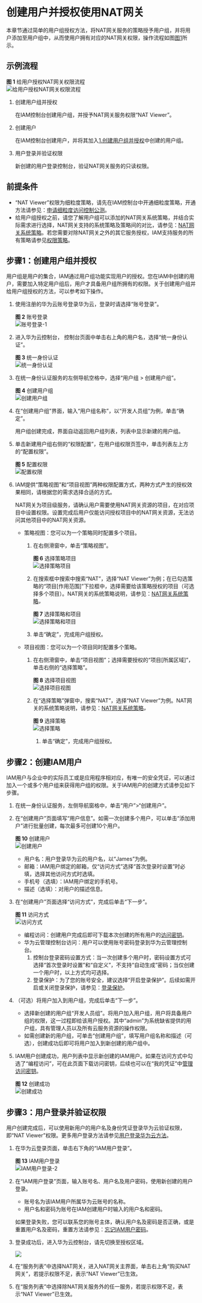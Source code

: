 # 创建用户并授权使用NAT网关<a name="zh-cn_topic_201905304"></a>

本章节通过简单的用户组授权方法，将NAT网关服务的策略授予用户组，并将用户添加至用户组中，从而使用户拥有对应的NAT网关权限，操作流程如图[图1](#zh-cn_topic_0171158980_fig111743404535)所示。

## 示例流程<a name="zh-cn_topic_0171158980_section203711514125317"></a>

**图 1**  给用户授权NAT网关权限流程<a name="zh-cn_topic_0171158980_fig111743404535"></a>  
![](figures/给用户授权NAT网关权限流程.jpg "给用户授权NAT网关权限流程")

1.  <a name="zh-cn_topic_0171158980_li527593485415"></a>创建用户组并授权

    在IAM控制台创建用户组，并授予NAT网关服务权限“NAT Viewer”。

2.  创建用户

    在IAM控制台创建用户，并将其加入[1.创建用户组并授权](#zh-cn_topic_0171158980_li527593485415)中创建的用户组。

3.  用户登录并验证权限

    新创建的用户登录控制台，验证NAT网关服务的只读权限。


## 前提条件<a name="zh-cn_topic_0171158980_section990433335716"></a>

-   “NAT Viewer”权限为细粒度策略，请先在IAM控制台中开通细粒度策略，开通方法请参见：[申请细粒度访问控制公测](https://support.huaweicloud.com/usermanual-iam/iam_01_019.html)。
-   给用户组授权之前，请您了解用户组可以添加的NAT网关系统策略，并结合实际需求进行选择，NAT网关支持的系统策略及策略间的对比，请参见：[NAT网关系统策略](https://support.huaweicloud.com/productdesc-natgateway/nat_permission_0000.html)。若您需要对除NAT网关之外的其它服务授权，IAM支持服务的所有策略请参见[权限策略](https://support.huaweicloud.com/usermanual-permissions/zh-cn_topic_0063498930.html)。

## 步骤1：创建用户组并授权<a name="zh-cn_topic_0171158980_section1992585685711"></a>

用户组是用户的集合，IAM通过用户组功能实现用户的授权。您在IAM中创建的用户，需要加入特定用户组后，用户才具备用户组所拥有的权限。关于创建用户组并给用户组授权的方法，可以参考如下操作。

1.  使用注册的华为云账号登录华为云，登录时请选择“账号登录”。

    **图 2**  账号登录<a name="zh-cn_topic_0171307068_fig2620578195"></a>  
    ![](figures/账号登录-1.png "账号登录-1")

2.  进入华为云控制台， 控制台页面中单击右上角的用户名，选择“统一身份认证”。

    **图 3**  统一身份认证<a name="zh-cn_topic_0171307068_fig19824153152013"></a>  
    ![](figures/统一身份认证.png "统一身份认证")

3.  在统一身份认证服务的左侧导航空格中，选择“用户组 \> 创建用户组”。

    **图 4**  创建用户组<a name="zh-cn_topic_0171307068_fig46853437205"></a>  
    ![](figures/创建用户组.gif "创建用户组")

4.  在“创建用户组”界面，输入“用户组名称”，以“开发人员组”为例，单击“确定”。

    用户组创建完成，界面自动返回用户组列表，列表中显示新建的用户组。

5.  单击新建用户组右侧的“权限配置”，在用户组权限页签中，单击列表左上方的“配置权限”。

    **图 5**  配置权限<a name="zh-cn_topic_0171307068_fig238934135210"></a>  
    ![](figures/配置权限.png "配置权限")

6.  IAM提供“策略视图”和“项目视图”两种权限配置方式，两种方式产生的授权效果相同，请根据您的需求选择合适的方式。

    NAT网关为项目级服务，请确认用户需要使用NAT网关资源的项目，在对应项目中设置权限。设置完成后用户仅能访问授权项目中的NAT网关资源，无法访问其他项目中的NAT网关资源。

    -   策略视图：您可以为一个策略同时配置多个项目。
        1.  在右侧滑窗中，单击“策略视图”。

            **图 6**  选择策略项目<a name="zh-cn_topic_0171307068_fig20945162514209"></a>  
            ![](figures/选择策略项目.png "选择策略项目")

        2.  在搜索框中搜索中搜索“NAT”，选择“NAT Viewer”为例；在已勾选策略的“项目\[作用范围\]”下拉框中，选择需要给该策略授权的项目（可选择多个项目）。NAT网关的系统策略说明，请参见：[NAT网关系统策略](https://support.huaweicloud.com/productdesc-natgateway/nat_permission_0000.html)_。_

            **图 7**  选择策略和项目<a name="fig193001746143415"></a>  
            ![](figures/选择策略和项目.png "选择策略和项目")

        3.  单击“确定”，完成用户组授权。

    -   项目视图：您可以为一个项目同时配置多个策略。
        1.  在右侧滑窗中，单击“项目视图”；选择需要授权的“项目\[所属区域\]”，单击右侧的“选择策略”。

            **图 8**  选择项目视图<a name="zh-cn_topic_0171307068_fig8279141613615"></a>  
            ![](figures/选择项目视图.png "选择项目视图")

        2.  在“选择策略”弹窗中，搜索“NAT”，选择“NAT Viewer”为例。NAT网关的系统策略说明，请参见：[NAT网关系统策略](https://support.huaweicloud.com/productdesc-natgateway/nat_permission_0000.html)_。_

            **图 9**  选择策略<a name="fig103725109385"></a>  
            ![](figures/选择策略.png "选择策略")

            1.  单击“确定”，完成用户组授权。




## 步骤2：创建IAM用户<a name="zh-cn_topic_0171158980_section2096125645710"></a>

IAM用户与企业中的实际员工或是应用程序相对应，有唯一的安全凭证，可以通过加入一个或多个用户组来获得用户组的权限。关于IAM用户的创建方式请参见如下步骤。

1.  在统一身份认证服务，左侧导航窗格中，单击“用户”\>“创建用户”。
2.  在“创建用户”页面填写“用户信息”。如需一次创建多个用户，可以单击“添加用户”进行批量创建，每次最多可创建10个用户。

    **图 10**  创建用户<a name="zh-cn_topic_0171307068_fig1575114715169"></a>  
    ![](figures/创建用户.png "创建用户")

    -   用户名：用户登录华为云的用户名，以“James”为例。
    -   邮箱：IAM用户绑定的邮箱，仅“访问方式”选择“首次登录时设置”时必填，选择其他访问方式时选填。
    -   手机号（选填）：IAM用户绑定的手机号。
    -   描述（选填）：对用户的描述信息。

3.  在“创建用户”页面选择“访问方式”，完成后单击“下一步”。

    **图 11**  访问方式<a name="zh-cn_topic_0171307068_fig349622592315"></a>  
    ![](figures/访问方式.png "访问方式")

    -   编程访问：创建用户完成后即可下载本次创建的所有用户的[访问密钥](https://support.huaweicloud.com/usermanual-ca/zh-cn_topic_0046606340.html)。
    -   华为云管理控制台访问：用户可以使用账号密码登录到华为云管理控制台。
        1.  控制台登录密码设置方式：当一次创建多个用户时，密码设置方式可选择“首次登录时设置”和“自定义”，不支持“自动生成”密码；当仅创建一个用户时，以上方式均可选择。
        2.  登录保护：为了您的账号安全，建议选择“开启登录保护”。后续如需开启或关闭登录保护，请参见：[登录保护](https://support.huaweicloud.com/usermanual-iam/zh-cn_topic_0079477316.html)。

4.  （可选）将用户加入到用户组，完成后单击“下一步”。
    -   选择新创建的用户组“开发人员组”。将用户加入用户组，用户将具备用户组的权限，这一过程即给该用户授权。其中“admin”为系统缺省提供的用户组，具有管理人员以及所有云服务资源的操作权限。
    -   如需创建新的用户组，可单击“创建用户组”，填写用户组名称和描述（可选），创建成功后即可将用户加入到新创建的用户组中。

5.  IAM用户创建成功，用户列表中显示新创建的IAM用户。如果在访问方式中勾选了“编程访问”，可在此页面下载访问密钥，后续也可以在“我的凭证”中[管理访问密钥](https://support.huaweicloud.com/usermanual-ca/zh-cn_topic_0046606340.html)。

    **图 12**  创建成功<a name="zh-cn_topic_0171307068_fig9281444112310"></a>  
    ![](figures/创建成功.png "创建成功")


## 步骤3：用户登录并验证权限<a name="zh-cn_topic_0171158980_section1497935635711"></a>

用户创建完成后，可以使用新用户的用户名及身份凭证登录华为云验证权限，即“NAT Viewer”权限。更多用户登录方法请参见[用户登录华为云方法](https://support.huaweicloud.com/qs-iam/iam_01_0031.html#section2)。

1.  在华为云登录页面，单击右下角的“IAM用户登录”。

    **图 13**  IAM用户登录<a name="zh-cn_topic_0171307068_fig176811618251"></a>  
    ![](figures/IAM用户登录-2.png "IAM用户登录-2")

2.  在“IAM用户登录”页面，输入账号名、用户名及用户密码，使用新创建的用户登录。

    -   账号名为该IAM用户所属华为云账号的名称。
    -   用户名和密码为账号在IAM创建用户时输入的用户名和密码。

    如果登录失败，您可以联系您的账号主体，确认用户名及密码是否正确，或是重置用户名及密码，重置方法请参见：[忘记IAM用户密码](https://support.huaweicloud.com/iam_faq/iam_01_0314.html#section1)。

3.  登录成功后，进入华为云控制台，请先切换至授权区域。

    ![](figures/北京四.png)

4.  在“服务列表”中选择NAT网关，进入NAT网关主界面，单击右上角“购买NAT网关”，若提示权限不足，表示“NAT Viewer”已生效。
5.  在“服务列表”中选择除NAT网关服务外的任一服务，若提示权限不足，表示“NAT Viewer”已生效。

